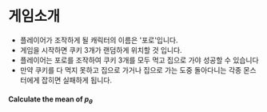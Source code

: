 # 게임소개 

+ 플레이어가 조작하게 될 캐릭터의 이름은 '포로'입니다.
+ 게임을 시작하면 쿠키 3개가 랜덤하게 위치할 것 입니다. 
+ 플레이어는 포로를 조작하여 쿠키 3개를 모두 먹고     집으로 가야 성공할 수 있습니다
+ 만약 쿠키를 다 먹지 못하고 집으로 가거나 집으로 가는  도중 돌아다니는 각종 몬스터에게 잡히면 실패하게  됩니다. 

#### Calculate the mean of $p_{\theta}$
